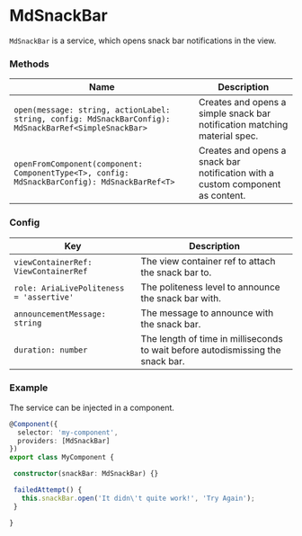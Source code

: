 # MdSnackBar
`MdSnackBar` is a service, which opens snack bar notifications in the view.

### Methods

| Name |  Description |
| --- | --- |
| `open(message: string, actionLabel: string, config: MdSnackBarConfig): MdSnackBarRef<SimpleSnackBar>` | Creates and opens a simple snack bar notification matching material spec. |
| `openFromComponent(component: ComponentType<T>, config: MdSnackBarConfig): MdSnackBarRef<T>` | Creates and opens a snack bar notification with a custom component as content. |

### Config

| Key |  Description |
| --- | --- |
| `viewContainerRef: ViewContainerRef` | The view container ref to attach the snack bar to. |
| `role: AriaLivePoliteness = 'assertive'` | The politeness level to announce the snack bar with. |
| `announcementMessage: string` | The message to announce with the snack bar. |
| `duration: number` | The length of time in milliseconds to wait before autodismissing the snack bar. |


### Example
The service can be injected in a component.
```ts
@Component({
  selector: 'my-component',
  providers: [MdSnackBar]
})
export class MyComponent {

 constructor(snackBar: MdSnackBar) {}

 failedAttempt() {
   this.snackBar.open('It didn\'t quite work!', 'Try Again');
 }

}
```
